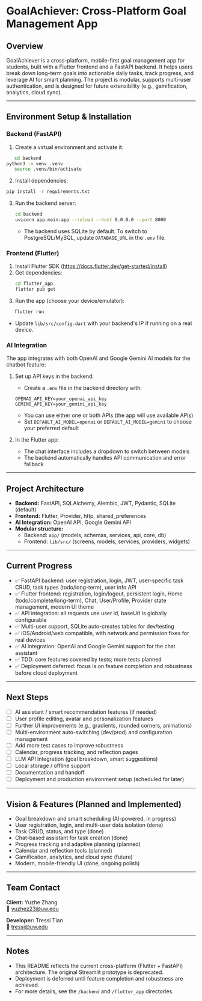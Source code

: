 # GoalAchiever: Cross-Platform Goal Management App

## Overview
GoalAchiever is a cross-platform, mobile-first goal management app for students, built with a Flutter frontend and a FastAPI backend. It helps users break down long-term goals into actionable daily tasks, track progress, and leverage AI for smart planning. The project is modular, supports multi-user authentication, and is designed for future extensibility (e.g., gamification, analytics, cloud sync).

---

## Environment Setup & Installation

### Backend (FastAPI)
1. Create a virtual environment and activate it:
```bash
   cd backend
python3 -m venv .venv
   source .venv/bin/activate
```
2. Install dependencies:
```bash
pip install -r requirements.txt
```
3. Run the backend server:
   ```bash
   cd backend
   uvicorn app.main:app --reload --host 0.0.0.0 --port 8000
   ```
   - The backend uses SQLite by default. To switch to PostgreSQL/MySQL, update `DATABASE_URL` in the `.env` file.

### Frontend (Flutter)
1. Install Flutter SDK (https://docs.flutter.dev/get-started/install)
2. Get dependencies:
   ```bash
   cd flutter_app
   flutter pub get
   ```
3. Run the app (choose your device/emulator):
```bash
   flutter run
   ```
   - Update `lib/src/config.dart` with your backend's IP if running on a real device.

### AI Integration
The app integrates with both OpenAI and Google Gemini AI models for the chatbot feature:

1. Set up API keys in the backend:
   - Create a `.env` file in the backend directory with:
   ```
   OPENAI_API_KEY=your_openai_api_key
   GEMINI_API_KEY=your_gemini_api_key
   ```
   - You can use either one or both APIs (the app will use available APIs)
   - Set `DEFAULT_AI_MODEL=openai` or `DEFAULT_AI_MODEL=gemini` to choose your preferred default

2. In the Flutter app:
   - The chat interface includes a dropdown to switch between models
   - The backend automatically handles API communication and error fallback

---

## Project Architecture

- **Backend:** FastAPI, SQLAlchemy, Alembic, JWT, Pydantic, SQLite (default)
- **Frontend:** Flutter, Provider, http, shared_preferences
- **AI Integration:** OpenAI API, Google Gemini API
- **Modular structure:**
  - Backend: `app/` (models, schemas, services, api, core, db)
  - Frontend: `lib/src/` (screens, models, services, providers, widgets)

---

## Current Progress
- ✅ FastAPI backend: user registration, login, JWT, user-specific task CRUD, task types (todo/long-term), user info API
- ✅ Flutter frontend: registration, login/logout, persistent login, Home (todo/complete/long-term), Chat, User/Profile, Provider state management, modern UI theme
- ✅ API integration: all requests use user id, baseUrl is globally configurable
- ✅ Multi-user support, SQLite auto-creates tables for dev/testing
- ✅ iOS/Android/web compatible, with network and permission fixes for real devices
- ✅ AI integration: OpenAI and Google Gemini support for the chat assistant
- ✅ TDD: core features covered by tests; more tests planned
- ✅ Deployment deferred: focus is on feature completion and robustness before cloud deployment

---

## Next Steps
- [ ] AI assistant / smart recommendation features (if needed)
- [ ] User profile editing, avatar and personalization features
- [ ] Further UI improvements (e.g., gradients, rounded corners, animations)
- [ ] Multi-environment auto-switching (dev/prod) and configuration management
- [ ] Add more test cases to improve robustness
- [ ] Calendar, progress tracking, and reflection pages
- [ ] LLM API integration (goal breakdown, smart suggestions)
- [ ] Local storage / offline support
- [ ] Documentation and handoff
- [ ] Deployment and production environment setup (scheduled for later)

---

## Vision & Features (Planned and Implemented)
- Goal breakdown and smart scheduling (AI-powered, in progress)
- User registration, login, and multi-user data isolation (done)
- Task CRUD, status, and type (done)
- Chat-based assistant for task creation (done)
- Progress tracking and adaptive planning (planned)
- Calendar and reflection tools (planned)
- Gamification, analytics, and cloud sync (future)
- Modern, mobile-friendly UI (done, ongoing polish)

---

## Team Contact
**Client:** Yuzhe Zhang  
📧 yuzhez23@uw.edu

**Developer:** Tressi Tian  
📧 tressi@uw.edu

---

## Notes
- This README reflects the current cross-platform (Flutter + FastAPI) architecture. The original Streamlit prototype is deprecated.
- Deployment is deferred until feature completion and robustness are achieved.
- For more details, see the `/backend` and `/flutter_app` directories.

